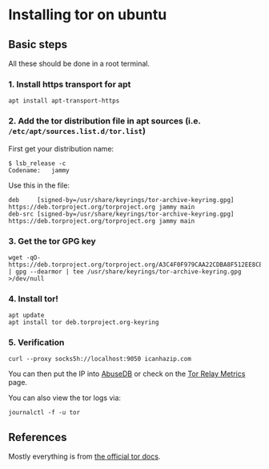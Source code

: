 # Installing tor on ubuntu

## Basic steps

All these should be done in a root terminal.

### 1. Install https transport for apt

```
apt install apt-transport-https
```

### 2. Add the tor distribution file in apt sources (i.e. `/etc/apt/sources.list.d/tor.list`)

First get your distribution name:

```
$ lsb_release -c
Codename:	jammy
```

Use this in the file:

```
deb     [signed-by=/usr/share/keyrings/tor-archive-keyring.gpg] https://deb.torproject.org/torproject.org jammy main
deb-src [signed-by=/usr/share/keyrings/tor-archive-keyring.gpg] https://deb.torproject.org/torproject.org jammy main
```

### 3. Get the tor GPG key

```
wget -qO- https://deb.torproject.org/torproject.org/A3C4F0F979CAA22CDBA8F512EE8CBC9E886DDD89.asc | gpg --dearmor | tee /usr/share/keyrings/tor-archive-keyring.gpg >/dev/null
```

### 4. Install tor!

```
apt update
apt install tor deb.torproject.org-keyring
```

### 5. Verification

```
curl --proxy socks5h://localhost:9050 icanhazip.com
```

You can then put the IP into [AbuseDB](https://www.abuseipdb.com/check/) or check on the [Tor Relay Metrics](https://metrics.torproject.org/rs.html) page.

You can also view the tor logs via:

```
journalctl -f -u tor
```

## References

Mostly everything is from [the official tor docs](https://support.torproject.org/apt/tor-deb-repo/).
